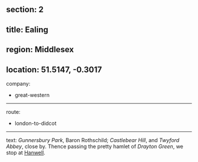 section: 2
----
title: Ealing
----
region: Middlesex
----
location: 51.5147, -0.3017
----
company:
- great-western
----
route:
- london-to-didcot
----
text: *Gunnersbury Park*, Baron Rothschild; *Castlebear Hill*, and *Twyford Abbey*, close by. Thence passing the pretty hamlet of *Drayton Green*, we stop at [Hanwell](/stations/hanwell).
